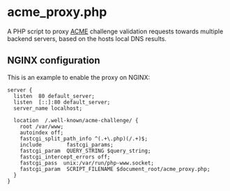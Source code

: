 # acme_proxy.php
A PHP script to proxy [ACME](https://en.wikipedia.org/wiki/Automated_Certificate_Management_Environment) challenge validation requests towards multiple backend servers, based on the hosts local DNS results.

## NGINX configuration
This is an example to enable the proxy on NGINX:

	server {
	  listen  80 default_server;
	  listen  [::]:80 default_server;
	  server_name localhost;

	  location  /.well-known/acme-challenge/ {
	    root /var/www;
	    autoindex off;
	    fastcgi_split_path_info ^(.+\.php)(/.+)$;
	    include        fastcgi_params;
	    fastcgi_param  QUERY_STRING $query_string;
	    fastcgi_intercept_errors off;
	    fastcgi_pass  unix:/var/run/php-www.socket;
	    fastcgi_param  SCRIPT_FILENAME $document_root/acme_proxy.php;
	  }
	}
